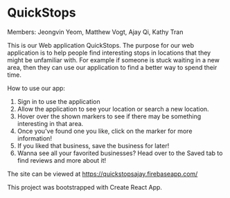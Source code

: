 # QuickStops
Members: Jeongvin Yeom, Matthew Vogt, Ajay Qi, Kathy Tran 

This is our  Web application QuickStops.
The purpose for our web application is to help people find interesting stops in locations that they might be unfamiliar with.
For example if someone is stuck waiting in a new area, then they can use our application to find a better way to spend their time.

How to use our app:
1. Sign in to use the application 
2. Allow the application to see your location or search a new location.
3. Hover over the shown markers to see if there may be something interesting in that area.
4. Once you've found one you like, click on the marker for more information!
5. If you liked that business, save the business for later! 
6. Wanna see all your favorited businesses? Head over to the Saved tab to find reviews and more about it! 

The site can be viewed at <https://quickstopsajay.firebaseapp.com/>


This project was bootstrapped with Create React App.
